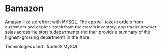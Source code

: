 # Bamazon
Amazon-like storefront with MYSQL. The app will take in orders from customers and deplete stock from the store's inventory, app tracks product sales across the store's departments and then provide a summary of the highest-grossing departments in the store.

Technologies used : 
NodeJS
MySQL